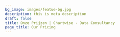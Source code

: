 ```yaml
---
bg_image: images/featue-bg.jpg
description: this is meta description
draft: false
title: Onze Prijzen | Chartwise - Data Consultancy
page_title: Our Pricing
---
```

